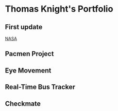 # Thomas Knight's Portfolio
## First update
<a href="http://www.nasa.gov"> NASA </a>
## Pacmen Project
## Eye Movement
## Real-Time Bus Tracker
## Checkmate
